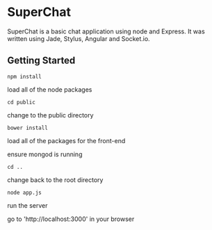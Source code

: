 # SuperChat

SuperChat is a basic chat application using node and Express.
It was written using Jade, Stylus, Angular and Socket.io.

## Getting Started
  `npm install`

load all of the node packages

  `cd public`

change to the public directory

  `bower install`

load all of the packages for the front-end

ensure mongod is running

  `cd ..`

 change back to the root directory

  `node app.js`

 run the server

 go to 'http://localhost:3000' in your browser
